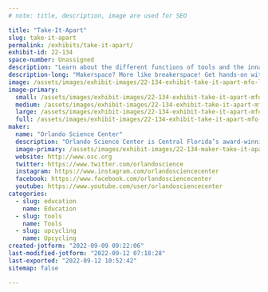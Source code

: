```yaml
---
# note: title, description, image are used for SEO

title: "Take-It-Apart"
slug: take-it-apart
permalink: /exhibits/take-it-apart/
exhibit-id: 22-134
space-number: Unassigned
description: "Learn about the different functions of tools and the innards of electronics as you take them apart!"
description-long: "Makerspace? More like breakerspace! Get hands-on with tools and electronics as you meticulously take them apart bit by bit - and even learn about the different bits you&#039;ll use! "
image: /assets/images/exhibit-images/22-134-exhibit-take-it-apart-mfo-large.PNG
image-primary: 
  small: /assets/images/exhibit-images/22-134-exhibit-take-it-apart-mfo-small.PNG
  medium: /assets/images/exhibit-images/22-134-exhibit-take-it-apart-mfo-medium.PNG
  large: /assets/images/exhibit-images/22-134-exhibit-take-it-apart-mfo-large.PNG
  full: /assets/images/exhibit-images/22-134-exhibit-take-it-apart-mfo-full.PNG
maker: 
  name: "Orlando Science Center"
  description: "Orlando Science Center is Central Florida’s award-winning, hands-on science museum. For more than 60 years, our exhibits and programming have brought science to life for not just residents of Central Florida, but also visitors from around the world."
  image-primary: /assets/images/exhibit-images/22-134-maker-take-it-apart-osc-building-at-night-2018-1920x720-1920x720-medium.jpg
  website: http://www.osc.org
  twitter: https://www.twitter.com/orlandoscience
  instagram: https://www.instagram.com/orlandosciencecenter
  facebook: https://www.facebook.com/orlandosciencecenter
  youtube: https://www.youtube.com/user/orlandosciencecenter
categories: 
  - slug: education
    name: Education
  - slug: tools
    name: Tools
  - slug: upcycling
    name: Upcycling
created-jotform: "2022-09-09 09:22:06"
last-modified-jotform: "2022-09-12 07:18:28"
last-exported: "2022-09-12 10:52:42"
sitemap: false

---
```

